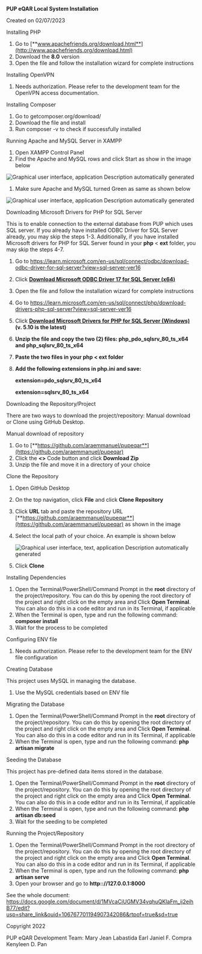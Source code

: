 **PUP eQAR Local System Installation**

Created on 02/07/2023

Installing PHP

1.  Go to [**www.apachefriends.org/download.html**](http://www.apachefriends.org/download.html)
2.  Download the **8.0** version
3.  Open the file and follow the installation wizard for complete instructions

Installing OpenVPN

1.  Needs authorization. Please refer to the development team for the OpenVPN access documentation.

Installing Composer

1.  Go to getcomposer.org/download/
2.  Download the file and install
3.  Run composer -v to check if successfully installed

Running Apache and MySQL Server in XAMPP

1.  Open XAMPP Control Panel
2.  Find the Apache and MySQL rows and click Start as show in the image below

![Graphical user interface, application Description automatically generated](media/d0b4a45cdc573132254a1cfefb027f6e.png)

1.  Make sure Apache and MySQL turned Green as same as shown below

![Graphical user interface, application Description automatically generated](media/f31746ff4ca29cf407e026dd8819b2ac.png)

Downloading Microsoft Drivers for PHP for SQL Server

This is to enable connection to the external database from PUP which uses SQL server. If you already have installed ODBC Driver for SQL Server already, you may skip the steps 1-3. Additionally, if you have installed Microsoft drivers for PHP for SQL Server found in your **php** \< **ext** folder, you may skip the steps 4-7.

1.  Go to <https://learn.microsoft.com/en-us/sql/connect/odbc/download-odbc-driver-for-sql-server?view=sql-server-ver16>
2.  Click [**Download Microsoft ODBC Driver 17 for SQL Server (x64)**](https://go.microsoft.com/fwlink/?linkid=2223304)
3.  Open the file and follow the installation wizard for complete instructions
4.  Go to https://learn.microsoft.com/en-us/sql/connect/php/download-drivers-php-sql-server?view=sql-server-ver16
5.  Click [**Download Microsoft Drivers for PHP for SQL Server (Windows)**](https://go.microsoft.com/fwlink/?linkid=2199011) **(v. 5.10 is the latest)**
6.  **Unzip the file and copy the two (2) files: php_pdo_sqlsrv_80_ts_x64 and php_sqlsrv_80_ts_x64**
7.  **Paste the two files in your php \< ext folder**
8.  **Add the following extensions in php.ini and save:**

    **extension=pdo_sqlsrv_80_ts_x64**

    **extension=sqlsrv_80_ts_x64**

Downloading the Repository/Project

There are two ways to download the project/repository: Manual download or Clone using GitHub Desktop.

Manual download of repository

1.  Go to [**https://github.com/araemmanuel/pupeqar**](https://github.com/araemmanuel/pupeqar)
2.  Click the **\<\>** Code button and click **Download Zip**
3.  Unzip the file and move it in a directory of your choice

Clone the Repository

1.  Open GitHub Desktop
2.  On the top navigation, click **File** and click **Clone Repository**
3.  Click **URL** tab and paste the repository URL [**https://github.com/araemmanuel/pupeqar**](https://github.com/araemmanuel/pupeqar) as shown in the image
4.  Select the local path of your choice. An example is shown below

    ![Graphical user interface, text, application Description automatically generated](media/b3606ef430247b72305633cec2e3a808.png)

5.  Click **Clone**

Installing Dependencies

1.  Open the Terminal/PowerShell/Command Prompt in the **root** directory of the project/repository. You can do this by opening the root directory of the project and right click on the empty area and Click **Open Terminal**. You can also do this in a code editor and run in its Terminal, if applicable
2.  When the Terminal is open, type and run the following command: **composer install**
3.  Wait for the process to be completed

Configuring ENV file

1.  Needs authorization. Please refer to the development team for the ENV file configuration

Creating Database

This project uses MySQL in managing the database.

1.  Use the MySQL credentials based on ENV file

Migrating the Database

1.  Open the Terminal/PowerShell/Command Prompt in the **root** directory of the project/repository. You can do this by opening the root directory of the project and right click on the empty area and Click **Open Terminal**. You can also do this in a code editor and run in its Terminal, if applicable
2.  When the Terminal is open, type and run the following command: **php artisan migrate**

Seeding the Database

This project has pre-defined data items stored in the database.

1.  Open the Terminal/PowerShell/Command Prompt in the **root** directory of the project/repository. You can do this by opening the root directory of the project and right click on the empty area and Click **Open Terminal**. You can also do this in a code editor and run in its Terminal, if applicable
2.  When the Terminal is open, type and run the following command: **php artisan db:seed**
3.  Wait for the seeding to be completed

Running the Project/Repository

1.  Open the Terminal/PowerShell/Command Prompt in the root directory of the project/repository. You can do this by opening the root directory of the project and right click on the empty area and Click **Open Terminal**. You can also do this in a code editor and run in its Terminal, if applicable
2.  When the Terminal is open, type and run the following command: **php artisan serve**
3.  Open your browser and go to **http:://127.0.0.1:8000**


See the whole document:
https://docs.google.com/document/d/1MVcaCiUGMV34vqhuQKlaFm_ij2eihB77/edit?usp=share_link&ouid=106767701194907342086&rtpof=true&sd=true




Copyright 2022

PUP eQAR Development Team:
Mary Jean Labastida
Earl Janiel F. Compra
Kenyleen D. Pan
